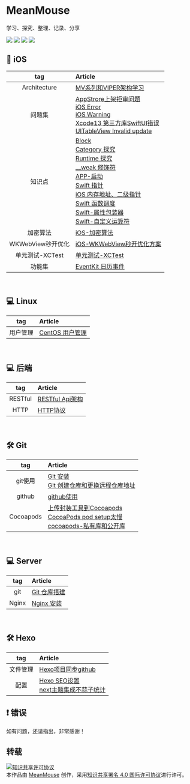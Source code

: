 # MeanMouse
学习、探究、整理、记录、分享

<img src="https://img.shields.io/badge/platform-iOS-%23222222.svg"> <img src="https://img.shields.io/badge/language-Objective--C-%23ff824c.svg"> <img src="https://img.shields.io/badge/language-Swift-%2378c504.svg"> <img src="https://img.shields.io/badge/platform-Linux-%23222222.svg">
## 📱  iOS

| tag | Article |
|:-------:|:------|
| Architecture |[MV系列和VIPER架构学习](https://github.com/MeanMouse/blog/blob/master/contents/iOS/MV系列和VIPER架构学习.md)|
| 问题集 | [AppStrore上架拒审问题](https://github.com/MeanMouse/blog/blob/master/contents/iOS/AppStrore上架拒审问题.md) <br> [iOS Error](https://github.com/MeanMouse/blog/blob/master/contents/iOS/iOS-Error.md) <br> [iOS Warning](https://github.com/MeanMouse/blog/blob/master/contents/iOS/iOS-Warning.md) <br> [Xcode13 第三方库SwiftUI错误](https://github.com/MeanMouse/blog/blob/master/contents/iOS/Xcode13%20%E7%AC%AC%E4%B8%89%E6%96%B9%E5%BA%93SwiftUI%E9%94%99%E8%AF%AF.md) <br> [UITableView Invalid update](https://github.com/MeanMouse/blog/blob/master/contents/iOS/UITableView%20Invalid%20update.md) |
| 知识点 | [Block](https://github.com/MeanMouse/blog/blob/master/contents/iOS/Block-知识整理.md) <br> [Category 探究](https://github.com/MeanMouse/blog/blob/master/contents/iOS/Category-探究.md) <br> [Runtime 探究](https://github.com/MeanMouse/blog/blob/master/contents/iOS/Runtime-探究.md) <br> [__weak 修饰符](https://github.com/MeanMouse/blog/blob/master/contents/iOS/weak-%E4%BF%AE%E9%A5%B0%E7%AC%A6.md) <br> [APP-启动](https://github.com/MeanMouse/blog/blob/master/contents/iOS/APP-%E5%90%AF%E5%8A%A8.md) <br> [Swift 指针](https://github.com/MeanMouse/blog/blob/master/contents/iOS/Swift-%E6%8C%87%E9%92%88.md) <br> [iOS 内存地址、二级指针](https://github.com/MeanMouse/blog/blob/master/contents/iOS/iOS-%E5%86%85%E5%AD%98%E5%9C%B0%E5%9D%80%E3%80%81%E4%BA%8C%E7%BA%A7%E6%8C%87%E9%92%88.md) <br> [Swift 函数调度](https://github.com/MeanMouse/blog/blob/master/contents/iOS/Swift-%E5%87%BD%E6%95%B0%E8%B0%83%E5%BA%A6.md) <br> [Swift-属性包装器](https://github.com/MeanMouse/blog/blob/master/contents/iOS/Swift-%E5%B1%9E%E6%80%A7%E5%8C%85%E8%A3%85%E5%99%A8.md) <br> [Swift-自定义运算符](https://github.com/MeanMouse/blog/blob/master/contents/iOS/Swift-%E8%87%AA%E5%AE%9A%E4%B9%89%E8%BF%90%E7%AE%97%E7%AC%A6.md) |
| 加密算法 | [iOS-加密算法](https://github.com/MeanMouse/blog/blob/master/contents/iOS/iOS-%E5%8A%A0%E5%AF%86%E7%AE%97%E6%B3%95.md) |
| WKWebView秒开优化 | [iOS-WKWebView秒开优化方案](https://github.com/MeanMouse/blog/blob/master/contents/iOS/iOS-WKWebView%E7%A7%92%E5%BC%80%E4%BC%98%E5%8C%96%E6%96%B9%E6%A1%88.md) |
| 单元测试-XCTest | [单元测试-XCTest](https://github.com/MeanMouse/blog/blob/master/contents/iOS/%E5%8D%95%E5%85%83%E6%B5%8B%E8%AF%95-XCTest.md) |
| 功能集 | [EventKit 日历事件](https://github.com/MeanMouse/blog/blob/master/contents/iOS/EventKit-日历事件.md) |

<br>

## 💻  Linux
| tag | Article |
|:-------:|:------|
| 用户管理 | [CentOS 用户管理](https://github.com/MeanMouse/blog/blob/master/contents/Linux/CentOS-用户管理.md) |

<br>

## 💻  后端
| tag | Article |
|:-------:|:------|
| RESTful | [RESTful Api架构](https://github.com/MeanMouse/blog/blob/master/contents/%E5%90%8E%E7%AB%AF/RESTful%20Api%E6%9E%B6%E6%9E%84.md) |
| HTTP | [HTTP协议](https://github.com/MeanMouse/blog/blob/master/contents/%E5%90%8E%E7%AB%AF/HTTP%E5%8D%8F%E8%AE%AE.md) |

<br>

## 🛠  Git

| tag | Article |
|:-------:|:------|
| git使用 | [Git 安装](https://github.com/MeanMouse/blog/blob/master/contents/Git/Git-安装.md) <br> [Git 创建仓库和更换远程仓库地址](https://github.com/MeanMouse/blog/blob/master/contents/Git/Git-创建仓库和更换远程仓库地址.md) |
| github | [github使用](https://github.com/MeanMouse/blog/blob/master/contents/Git/github使用.md) |
|Cocoapods| [上传封装工具到Cocoapods](https://github.com/MeanMouse/blog/blob/master/contents/Git/%E4%B8%8A%E4%BC%A0%E5%B0%81%E8%A3%85%E5%B7%A5%E5%85%B7%E5%88%B0Cocoapods.md) <br> [CocoaPods pod setup太慢](https://github.com/MeanMouse/blog/blob/master/contents/Git/CocoaPods-pod-setup%E5%A4%AA%E6%85%A2.md) <br> [cocoapods-私有库和公开库](https://github.com/MeanMouse/blog/blob/master/contents/Git/cocoapods-%E7%A7%81%E6%9C%89%E5%BA%93%E5%92%8C%E5%85%AC%E5%BC%80%E5%BA%93.md)|

<br>

## 💻  Server

| tag | Article |
|:-------:|:------|
| git | [Git 仓库搭建](https://github.com/MeanMouse/blog/blob/master/contents/Server/Git-仓库搭建.md) |
| Nginx | [Nginx 安装](https://github.com/MeanMouse/blog/blob/master/contents/Server/Nginx-安装.md) |

<br>

## 🛠  Hexo
| tag | Article |
|:-------:|:------|
| 文件管理 | [Hexo项目同步github](https://github.com/MeanMouse/blog/blob/master/contents/hexo/Hexo项目同步github.md) |
| 配置 | [Hexo SEO设置](https://github.com/MeanMouse/blog/blob/master/contents/hexo/Hexo-SEO设置.md) <br> [next主题集成不蒜子统计](https://github.com/MeanMouse/blog/blob/master/contents/hexo/next主题集成不蒜子统计.md) |

## ❗️ 错误
如有问题，还请指出，非常感谢！

## 转载

<a rel="license" href="http://creativecommons.org/licenses/by/4.0/"><img alt="知识共享许可协议" style="border-width:0" src="https://i.creativecommons.org/l/by/4.0/88x31.png" /></a><br />本<span xmlns:dct="http://purl.org/dc/terms/" href="http://purl.org/dc/dcmitype/Text" rel="dct:type">作品</span>由 <a xmlns:cc="http://creativecommons.org/ns#" href="https://github.com/MeanMouse/Blog" property="cc:attributionName" rel="cc:attributionURL">MeanMouse</a> 创作，采用<a rel="license" href="http://creativecommons.org/licenses/by/4.0/">知识共享署名 4.0 国际许可协议</a>进行许可。

